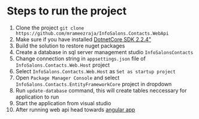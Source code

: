# Steps to run the project

1. Clone the project `git clone https://github.com/mrameezraja/InfoSalons.Contacts.WebApi`
2. Make sure if you have installed [DotnetCore SDK 2.2.4"](https://dotnet.microsoft.com/download/thank-you/dotnet-sdk-2.2.402-windows-x64-installer)
3. Build the solution to restore nuget packages
4. Create a database in sql server management studio `InfoSalonsContacts`
5. Change connection string in `appsettings.json` file of `InfoSalons.Contacts.Web.Host` project
6. Select `InfoSalons.Contacts.Web.Host` as `Set as startup project`
7. Open `Package Manager Console` and select `InfoSalons.Contacts.EntityFrameworkCore` project in dropdown
8. Run `update-database` command, this will create tables neccessary for application to run
9. Start the application from visual studio
10. After running web api head towards [angular app](https://github.com/mrameezraja/InfoSalons.Contacts.Angular)